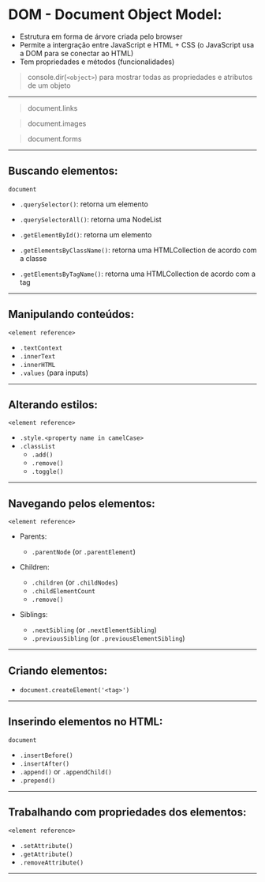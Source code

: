 # DOM - Document Object Model:
- Estrutura em forma de árvore criada pelo browser
- Permite a intergração entre JavaScript e HTML + CSS (o JavaScript usa a DOM para se conectar ao HTML)
- Tem propriedades e métodos (funcionalidades)

> console.dir(```<object>```) para mostrar todas as propriedades e atributos de um objeto

---

> document.links

> document.images

> document.forms

---

## Buscando elementos:
```document```

- ```.querySelector()```: retorna um elemento
- ```.querySelectorAll()```: retorna uma NodeList

- ```.getElementById()```: retorna um elemento
- ```.getElementsByClassName()```: retorna uma HTMLCollection de acordo com a classe
- ```.getElementsByTagName()```: retorna uma HTMLCollection de acordo com a tag

---

## Manipulando conteúdos:
```<element reference>```

- ```.textContext```
- ```.innerText```
- ```.innerHTML```
- ```.values``` (para inputs)

---

## Alterando estilos:
```<element reference>```

- ```.style.<property name in camelCase>```
- ```.classList```
  - ```.add()```
  - ```.remove()```
  - ```.toggle()```

---

## Navegando pelos elementos:
```<element reference>```

- Parents:
  - ```.parentNode``` (or ```.parentElement```)

- Children:
  - ```.children``` (or ```.childNodes```)
  - ```.childElementCount```
  - ```.remove()```

- Siblings:
  - ```.nextSibling``` (or ```.nextElementSibling```)
  - ```.previousSibling``` (or ```.previousElementSibling```)

---

## Criando elementos:
- ```document.createElement('<tag>')```

---

## Inserindo elementos no HTML:
```document```
  - ```.insertBefore()```
  - ```.insertAfter()```
  - ```.append()``` or ```.appendChild()```
  - ```.prepend()```

---

## Trabalhando com propriedades dos elementos:
```<element reference>```
  - ```.setAttribute()```
  - ```.getAttribute()```
  - ```.removeAttribute()```

---
